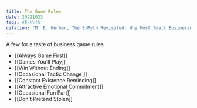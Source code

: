 ```yaml
---
title: The Game Rules
date: 20221023
tags: #E-Myth
citation: "M. E. Gerber, The E-Myth Revisited: Why Most Small Businesses Don’t Work and What to Do About It. Harper Collins, 2009."
---
```

A few for a taste of business game rules
- [[Always Game First]] 
- [[Games You'll Play]]
- [[Win Without Ending]] 
- [[Occasional Tactic Change ]]
- [[Constant Existence Reminding]]
- [[Attractive Emotional Commitment]]
- [[Occasional Fun Part]]
- [[Don't Pretend Stolen]] 